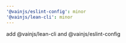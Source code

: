 ```yaml
---
'@vainjs/eslint-config': minor
'@vainjs/lean-cli': minor
---
```


add @vainjs/lean-cli and @vainjs/eslint-config
